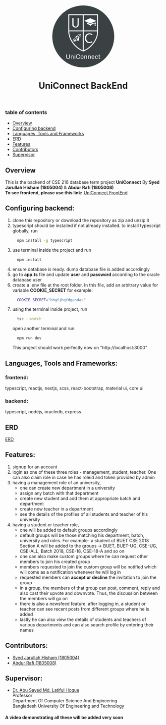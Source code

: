 
<p align="center">
 <img width="200px" 
      style="border-radius:50%" src="https://github.com/hishamcse/UniConnect-FrontEnd/blob/master/public/logo.png"  alt="UniConnect"/>
</p>

<h1 align="center"> UniConnect BackEnd</h1><br />

### table of contents
   * [Overview](#overview)
   * [Configuring backend](#configuring-backend)
   * [Languages, Tools and Frameworks](#tools)
   * [ERD](#erd)
   * [Features](#features)
   * [Contributors](#contribute)
   * [Supervisor](#super)

## Overview<a name="overview"></a>
   This is the backend of CSE 216 database term project <b>UniConnect</b> By <b>Syed Jarullah Hisham (1805004)</b> & <b>Abdur Rafi (1805008)</b> <br />
   <b>To see frontend, please use this link:</b> [UniConnect FrontEnd](https://github.com/hishamcse/UniConnect-FrontEnd)

## Configuring backend:
   1. clone this repository or download the repository as zip and unzip it
   2. typescript should be installed if not already installed. to install typescript globally, run 
       ```bash
         npm install -g typescript
       ```
   3. use terminal inside the project and run
       ```bash
         npm install
       ```
   4. ensure database is ready. dump database file is added accordingly
   5. go to <b>app.ts</b> file and update <b>user</b> and <b>password</b> according to the oracle database user
   6. create a .env file at the root folder. In this file, add an arbitrary value for variable <b>COOKIE_SECRET</b>
      for example:  
      ```bash
        COOKIE_SECRET="hhgfjhgfdgasdas"
      ```
   7. using the terminal inside project, run 
      ```bash
        tsc --watch
      ```
      open another terminal and run
      ```bash
        npm run dev
      ```
      This project should work perfectly now on "http://localhost:3000"

## Languages, Tools and Frameworks:<a name="tools"></a>
### frontend:
typescript, reactjs, nextjs, scss, react-bootstrap, material ui, core ui

### backend: 
typescript, nodejs, oracledb, express

## ERD<a name="erd"></a>
[ERD](https://github.com/abdur-rafi/UniConnect-backend/blob/master/ERD/erd.svg)

## Features:<a name="features"></a>
1. signup for an account 
2. login as one of these three roles - management, student, teacher. One can also claim role in case he has roleid and token provided by admin 
3. having a management role of an university, 
      * one can create new department in a university
      * assign any batch with that department
      * create new student and add them at appropriate batch and department
      * create new teacher in a department
      * see the details of the profiles of all students and teacher of his university
4. having a student or teacher role,
   * one will be added to default groups accordingly
   * default groups will be those matching his department, batch, university and roles. 
      For example- a student of BUET CSE 2018 Section A will be added to the groups -> BUET, BUET-UG, CSE-UG, CSE-ALL, Batch 2018, CSE-18, CSE-18-A and so on
   * one can also make custom groups where he can request other members to join his created group
   * members requested to join the custom group will be notified which will come as a notification whenever he will log in
   * requested members can <b>accept or decline</b> the invitation to join the group
   * in a group, the members of that group can post, comment, reply and 
   also cast their upvote and downvote. Thus, the discussion between the members will go on
   * there is also a newsfeed feature. after logging in, a student or teacher can see recent posts from different groups where he is added
   * lastly he can also view the details of students and teachers of various departments and can also search profile by entering their names

## Contributors:<a name="contribute"></a>
   * [Syed Jarullah Hisham (1805004)](https://hishamcse.github.io/)
   * [Abdur Rafi (1805008)](https://github.com/abdur-rafi)

## Supervisor:<a name="super"></a>
   * [Dr. Abu Sayed Md. Latiful Hoque](https://cse.buet.ac.bd/faculty_list/detail/asmlatifulhoque) <br />
     Professor <br />
     Department Of Computer Science And Engineering <br />
     Bangladesh University Of Engineering and Technology
     

#### A video demonstrating all these will be added very soon
